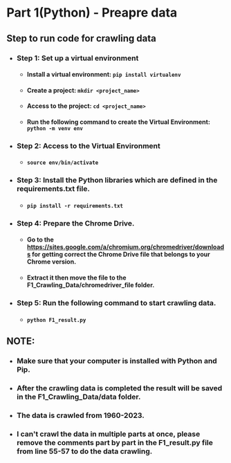 # Part 1(Python) - Preapre data

## Step to run code for crawling data
 - ### Step 1: Set up a virtual environment
   - #### Install a virtual environment: `pip install virtualenv`
   - #### Create a project: `mkdir <project_name>`
   - #### Access to the project: `cd <project_name>`
   - #### Run the following command to create the Virtual Environment: `python -m venv env`
 - ### Step 2: Access to the Virtual Environment
   - #### `source env/bin/activate`
 - ### Step 3: Install the Python libraries which are defined in the requirements.txt file.
   - #### `pip install -r requirements.txt`
 - ### Step 4: Prepare the Chrome Drive.
   - #### Go to the https://sites.google.com/a/chromium.org/chromedriver/downloads for getting correct the Chrome Drive file that belongs to your Chrome version.
   - #### Extract it then move the file to the **F1_Crawling_Data/chromedriver_file** folder.
 - ### Step 5: Run the following command to start crawling data.
   - #### `python F1_result.py`    

## NOTE:
  - ### Make sure that your computer is installed with Python and Pip.
  - ### After the crawling data is completed the result will be saved in the **F1_Crawling_Data/data** folder.
  - ### The data is crawled from **1960-2023**.
  - ### I can't crawl the data in multiple parts at once, please remove the comments part by part in the **F1_result.py** file from line **55-57** to do the data crawling.

